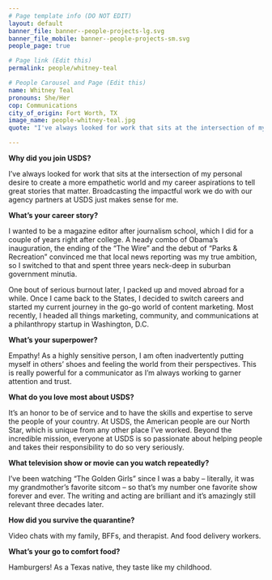 ```yaml
---
# Page template info (DO NOT EDIT)
layout: default
banner_file: banner--people-projects-lg.svg
banner_file_mobile: banner--people-projects-sm.svg
people_page: true

# Page link (Edit this)
permalink: people/whitney-teal

# People Carousel and Page (Edit this)
name: Whitney Teal
pronouns: She/Her
cop: Communications
city_of_origin: Fort Worth, TX
image_name: people-whitney-teal.jpg
quote: "I've always looked for work that sits at the intersection of my personal desire to create a more empathetic world and my career aspirations to tell great stories that matter."

---
```


**Why did you join USDS?**

I’ve always looked for work that sits at the intersection of my personal desire to create a more empathetic world and my career aspirations to tell great stories that matter. Broadcasting the impactful work we do with our agency partners at USDS just makes sense for me.

**What’s your career story?**

I wanted to be a magazine editor after journalism school, which I did for a couple of years right after college. A heady combo of Obama’s inauguration, the ending of the “The Wire” and the debut of “Parks & Recreation” convinced me that local news reporting was my true ambition, so I switched to that and spent three years neck-deep in suburban government minutia.

One bout of serious burnout later, I packed up and moved abroad for a while. Once I came back to the States, I decided to switch careers and started my current journey in the go-go world of content marketing. Most recently, I headed all things marketing, community, and communications at a philanthropy startup in Washington, D.C.

**What’s your superpower?**

Empathy! As a highly sensitive person, I am often inadvertently putting myself in others’ shoes and feeling the world from their perspectives. This is really powerful for a communicator as I’m always working to garner attention and trust.

**What do you love most about USDS?**

It’s an honor to be of service and to have the skills and expertise to serve the people of your country. At USDS, the American people are our North Star, which is unique from any other place I’ve worked. Beyond the incredible mission, everyone at USDS is so passionate about helping people and takes their responsibility to do so very seriously.

**What television show or movie can you watch repeatedly?**

I’ve been watching “The Golden Girls” since I was a baby – literally, it was my grandmother’s favorite sitcom – so that’s my number one favorite show forever and ever. The writing and acting are brilliant and it’s amazingly still relevant three decades later.

**How did you survive the quarantine?**

Video chats with my family, BFFs, and therapist. And food delivery workers.

**What’s your go to comfort food?**

Hamburgers! As a Texas native, they taste like my childhood.

